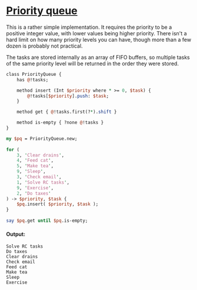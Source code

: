 [1]: https://rosettacode.org/wiki/Priority_queue

# [Priority queue][1]


This is a rather simple implementation. It requires the priority to be a positive integer value, with lower values being higher priority. There isn't a hard limit on how many priority levels you can have, though more than a few dozen is probably not practical.



The tasks are stored internally as an array of FIFO buffers, so multiple tasks of the same priority level will be returned in the order they were stored.

```perl
class PriorityQueue {
    has @!tasks;

    method insert (Int $priority where * >= 0, $task) {
        @!tasks[$priority].push: $task;
    }

    method get { @!tasks.first(?*).shift }

    method is-empty { ?none @!tasks }
}

my $pq = PriorityQueue.new;
 
for (
    3, 'Clear drains',
    4, 'Feed cat',
    5, 'Make tea',
    9, 'Sleep',
    3, 'Check email',
    1, 'Solve RC tasks',
    9, 'Exercise',
    2, 'Do taxes'
) -> $priority, $task {
    $pq.insert( $priority, $task );
}
 
say $pq.get until $pq.is-empty;
```

#### Output:
```
Solve RC tasks
Do taxes
Clear drains
Check email
Feed cat
Make tea
Sleep
Exercise
```
